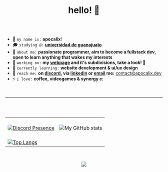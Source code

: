 <div align="center"><h1>hello! 👋</h1></div>

<br/><br/>

- 💫 `my name is:` **apocalix**!
- 🎓 `studying @:` [**universidad de guanajuato**](https://www.ugto.mx/)
- 🧐 `about me:` **passionate programmer, aim to become a fullstack dev, open to learn anything that wakes my interests**
- 🔭 `working on:` **my [webpage](https://apocalix.dev) and it's subdivisions, take a look! 👀**
- 🌱 `currently learning:` **website development & ui/ux design**
- 📩 `reach me:` **on [discord](https://discord.com/users/441795026956320778), via [linkedin](https://www.linkedin.com/in/apocalix/) or [email](mailto:contact@apocalix.dev) me:** contact@apocalix.dev
- ⚡ `i love:` **coffee, videogames & synergy c:**

<br/>

<hr/>

<br/><br/>

<table>
  <tr>
    <td align="center">
      <br/>
      <a href="https://discord.com/users/441795026956320778">
        <img src="https://lanyard.cnrad.dev/api/441795026956320778?&borderRadius=24px&animated=true&idleMessage=world$tar%20money%20-%20joji&hideTimestamp=true&bg=071013&hideBadges=true" alt="Discord Presence" style="display: ; margin-right: auto;">
      </a>
      <br/>
    </td>
    <td align="center">
      <br/>
        <img src="https://github-readme-stats.vercel.app/api?username=apocalixdeluque&theme=dark&show_icons=true&bg_color=071013&hide=issues,contribs&rank_icon=github&line_height=30&custom_title=apocalix%27s+stats%3A" alt="My GitHub stats">
      <br/>
    </td>
  </tr>
  <tr>
    <td colspan="2">
      <br/>
      <a href="https://github.com/anuraghazra/github-readme-stats">
        <img src="https://github-readme-stats.vercel.app/api/top-langs/?username=apocalixdeluque&langs_count=10&layout=compact&theme=dark&bg_color=071013&line_height=30&custom_title=languages+i%27ve+written&card_width=1080" alt="Top Langs">
      </a>
      <br/>
    </td>
  </tr>
</table>

<br/>

<p align="center">
	<a href="https://github.com/ApocalixDeLuque"><img src="https://komarev.com/ghpvc/?username=apocalixdeluque&color=F50E35&style=flat"></a>
</p>

<br/>

</hr>


<br/>
